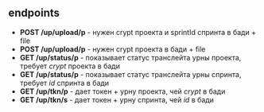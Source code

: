 ## endpoints
 - **POST /up/upload/p** - нужен crypt проекта и sprintId спринта в бади + file 
 - **POST /up/upload/p** - нужен crypt проекта в бади + file 
 - **GET /up/status/p** - показывает статус транслейта урны проекта, требует *crypt* проекта в бади
 - **GET /up/status/p** - показывает статус транслейта урны спринта, требует *id* спринта в бади
 - **GET /up/tkn/p** - дает токен + урну проекта, чей *crypt* в бади
 - **GET /up/tkn/s** - дает токен + урну спринта, чей *id* в бади